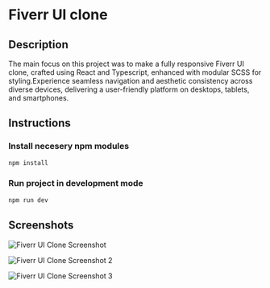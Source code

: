 # Fiverr UI clone

## Description

The main focus on this project was to make a fully responsive Fiverr UI clone, crafted using React and Typescript, enhanced with modular SCSS for styling.Experience seamless navigation and aesthetic consistency across diverse devices, delivering a user-friendly platform on desktops, tablets, and smartphones.

## Instructions

### Install necesery npm modules

```bash
npm install
```

### Run project in development mode

```bash
npm run dev
```

## Screenshots

![Fiverr UI Clone Screenshot](https://raw.githubusercontent.com/j-milos/Fiverr/main/fiverr_ui_clone_screenshot.webp)

![Fiverr UI Clone Screenshot 2](https://raw.githubusercontent.com/j-milos/Fiverr/main/fiverr_ui_clone_screenshot_2.webp)

![Fiverr UI Clone Screenshot 3](https://raw.githubusercontent.com/j-milos/Fiverr/main/fiverr_ui_clone_screenshot_3.webp)
